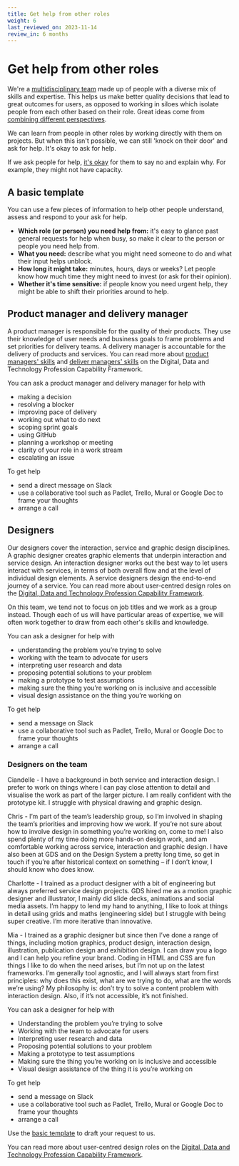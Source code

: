 ```yaml
---
title: Get help from other roles
weight: 6
last_reviewed_on: 2023-11-14
review_in: 6 months
---
```

# Get help from other roles

We're a [multidisciplinary team](https://www.gov.uk/service-manual/service-standard/point-6-have-a-multidisciplinary-team) made up of people with a diverse mix of skills and expertise. This helps us make better quality decisions that lead to great outcomes for users, as opposed to working in siloes which isolate people from each other based on their role. Great ideas come from [combining different perspectives](https://gds.blog.gov.uk/2016/02/01/professions-and-boldness/).

We can learn from people in other roles by working directly with them on projects. But when this isn't possible, we can still 'knock on their door' and ask for help. It's okay to ask for help.

If we ask people for help, [it's okay](https://govdesign.tumblr.com/post/144909646023/download-the-poster-its-ok-to) for them to say no and explain why. For example, they might not have capacity.

## A basic template

You can use a few pieces of information to help other people understand, assess and respond to your ask for help. 

- **Which role (or person) you need help from:** it's easy to glance past general requests for help when busy, so make it clear to the person or people you need help from.
- **What you need:** describe what you might need someone to do and what their input helps unblock.
- **How long it might take:** minutes, hours, days or weeks? Let people know how much time they might need to invest (or ask for their opinion).
- **Whether it's time sensitive:** if people know you need urgent help, they might be able to shift their priorities around to help.

## Product manager and delivery manager

A product manager is responsible for the quality of their products. They use their knowledge of user needs and business goals to frame problems and set priorities for delivery teams. A delivery manager is accountable for the delivery of products and services. You can read more about [product managers' skills](https://ddat-capability-framework.service.gov.uk/product-manager.html) and [deliver managers' skills](https://ddat-capability-framework.service.gov.uk/delivery-manager.html) on the Digital, Data and Technology Profession Capability Framework.

You can ask a product manager and delivery manager for help with
  
- making a decision
- resolving a blocker
- improving pace of delivery
- working out what to do next
- scoping sprint goals
- using GitHub
- planning a workshop or meeting
- clarity of your role in a work stream
- escalating an issue

To get help
  
- send a direct message on Slack
- use a collaborative tool such as Padlet, Trello, Mural or Google Doc to frame your thoughts
- arrange a call  

## Designers
Our designers cover the interaction, service and graphic design disciplines. A graphic designer creates graphic elements that underpin interaction and service design. An interaction designer works out the best way to let users interact with services, in terms of both overall flow and at the level of individual design elements. A service designers design the end-to-end journey of a service. You can read more about user-centred design roles on the [Digital, Data and Technology Profession Capability Framework](https://ddat-capability-framework.service.gov.uk/).

On this team, we tend not to focus on job titles and we work as a group instead. Though each of us will have particular areas of expertise, we will often work together to draw from each other's skills and knowledge.

You can ask a designer for help with

- understanding the problem you’re trying to solve
- working with the team to advocate for users 
- interpreting user research and data 
- proposing potential solutions to your problem
- making a prototype to test assumptions  
- making sure the thing you’re working on is inclusive and accessible
- visual design assistance on the thing you’re working on

To get help

- send a message on Slack
- use a collaborative tool such as Padlet, Trello, Mural or Google Doc to frame your thoughts
- arrange a call 

### Designers on the team
Ciandelle - I have a background in both service and interaction design. I prefer to work on things where I can pay close attention to detail and visualise the work as part of the larger picture. I am really confident with the prototype kit. I struggle with physical drawing and graphic design. 

Chris - I’m part of the team’s leadership group, so I’m involved in shaping the team’s priorities and improving how we work. If you’re not sure about how to involve design in something you’re working on, come to me! I also spend plenty of my time doing more hands-on design work, and am comfortable working across service, interaction and graphic design. I have also been at GDS and on the Design System a pretty long time, so get in touch if you’re after historical context on something – if I don’t know, I should know who does know.

Charlotte - I trained as a product designer with a bit of engineering but always preferred service design projects. GDS hired me as a motion graphic designer and illustrator, I mainly did slide decks, animations and social media assets. I’m happy to lend my hand to anything, I like to look at things in detail using grids and maths (engineering side) but I struggle with being super creative. I’m more iterative than innovative. 

Mia - I trained as a graphic designer but since then I’ve done a range of things, including motion graphics, product design, interaction design, illustration, publication design and exhibition design. I can draw you a logo and I can help you refine your brand. Coding in HTML and CSS are fun things I like to do when the need arises, but I’m not up on the latest frameworks. I’m generally tool agnostic, and I will always start from first principles: why does this exist, what are we trying to do, what are the words we’re using? My philosophy is: don’t try to solve a content problem with interaction design. Also, if it’s not accessible, it’s not finished.

You can ask a designer for help with

- Understanding the problem you’re trying to solve
- Working with the team to advocate for users 
- Interpreting user research and data 
- Proposing potential solutions to your problem
- Making a prototype to test assumptions  
- Making sure the thing you’re working on is inclusive and accessible
- Visual design assistance of the thing it is you’re working on

To get help

- send a message on Slack
- use a collaborative tool such as Padlet, Trello, Mural or Google Doc to frame your thoughts
- arrange a call 

Use the [basic template](https://govuk-design-system-team-docs.netlify.app/guides/get-help-from-other-roles#a-basic-template) to draft your request to us. 


You can read more about user-centred design roles on the [Digital, Data and Technology Profession Capability Framework](https://ddat-capability-framework.service.gov.uk/).
